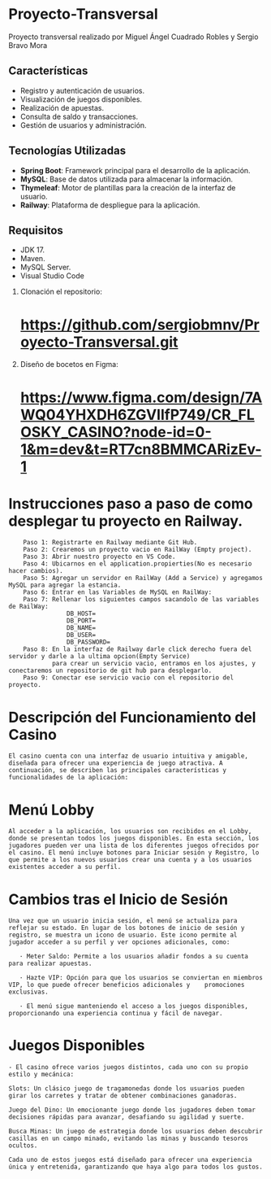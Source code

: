 # Proyecto-Transversal
Proyecto transversal realizado por Miguel Ángel Cuadrado Robles y Sergio Bravo Mora


## Características
- Registro y autenticación de usuarios.
- Visualización de juegos disponibles.
- Realización de apuestas.
- Consulta de saldo y transacciones.
- Gestión de usuarios y administración.

## Tecnologías Utilizadas
- **Spring Boot**: Framework principal para el desarrollo de la aplicación.
- **MySQL**: Base de datos utilizada para almacenar la información.
- **Thymeleaf**: Motor de plantillas para la creación de la interfaz de usuario.
- **Railway**: Plataforma de despliegue para la aplicación.

## Requisitos
- JDK 17.
- Maven.
- MySQL Server.
- Visual Studio Code

1. Clonación el repositorio:

   # https://github.com/sergiobmnv/Proyecto-Transversal.git

2. Diseño de bocetos en Figma:

	# https://www.figma.com/design/7AWQ04YHXDH6ZGVIlfP749/CR_FLOSKY_CASINO?node-id=0-1&m=dev&t=RT7cn8BMMCARizEv-1


# Instrucciones paso a paso de como desplegar tu proyecto en Railway.
		
		Paso 1: Registrarte en Railway mediante Git Hub.
		Paso 2: Crearemos un proyecto vacio en RailWay (Empty project).
		Paso 3: Abrir nuestro proyecto en VS Code.
		Paso 4: Ubicarnos en el application.propierties(No es necesario hacer cambios).
		Paso 5: Agregar un servidor en RailWay (Add a Service) y agregamos MySQL para agregar la estancia.
		Paso 6: Entrar en las Variables de MySQL en RailWay:	
		Paso 7: Rellenar los siguientes campos sacandolo de las variables de RailWay:
					DB_HOST=
					DB_PORT=
					DB_NAME=
					DB_USER=
					DB_PASSWORD=
		Paso 8: En la interfaz de Railway darle click derecho fuera del servidor y darle a la ultima opcion(Empty Service)
				para crear un servicio vacio, entramos en los ajustes, y conectaremos un repositorio de git hub para desplegarlo.
		Paso 9: Conectar ese servicio vacio con el repositorio del proyecto.

# Descripción del Funcionamiento del Casino
    El casino cuenta con una interfaz de usuario intuitiva y amigable, diseñada para ofrecer una experiencia de juego atractiva. A continuación, se describen las principales características y funcionalidades de la aplicación:

# Menú Lobby
    Al acceder a la aplicación, los usuarios son recibidos en el Lobby, donde se presentan todos los juegos disponibles. En esta sección, los jugadores pueden ver una lista de los diferentes juegos ofrecidos por el casino. El menú incluye botones para Iniciar sesión y Registro, lo que permite a los nuevos usuarios crear una cuenta y a los usuarios existentes acceder a su perfil.

# Cambios tras el Inicio de Sesión
    Una vez que un usuario inicia sesión, el menú se actualiza para reflejar su estado. En lugar de los botones de inicio de sesión y registro, se muestra un icono de usuario. Este icono permite al jugador acceder a su perfil y ver opciones adicionales, como:
    
       · Meter Saldo: Permite a los usuarios añadir fondos a su cuenta para realizar apuestas.

       · Hazte VIP: Opción para que los usuarios se conviertan en miembros VIP, lo que puede ofrecer beneficios adicionales y    promociones exclusivas.
       
       · El menú sigue manteniendo el acceso a los juegos disponibles, proporcionando una experiencia continua y fácil de navegar.

# Juegos Disponibles
    - El casino ofrece varios juegos distintos, cada uno con su propio estilo y mecánica:

    Slots: Un clásico juego de tragamonedas donde los usuarios pueden girar los carretes y tratar de obtener combinaciones ganadoras.

    Juego del Dino: Un emocionante juego donde los jugadores deben tomar decisiones rápidas para avanzar, desafiando su agilidad y suerte.

    Busca Minas: Un juego de estrategia donde los usuarios deben descubrir casillas en un campo minado, evitando las minas y buscando tesoros ocultos.

    Cada uno de estos juegos está diseñado para ofrecer una experiencia única y entretenida, garantizando que haya algo para todos los gustos.